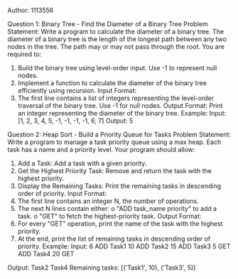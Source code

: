 Author: 1113556

Question 1: Binary Tree - Find the Diameter of a Binary Tree
Problem Statement:
Write a program to calculate the diameter of a binary tree. The diameter of a binary tree is the length of the longest path between any two nodes in the tree. The path may or may not pass through the root.
You are required to:
1.	Build the binary tree using level-order input. Use -1 to represent null nodes.
2.	Implement a function to calculate the diameter of the binary tree efficiently using recursion.
Input Format:
1.	The first line contains a list of integers representing the level-order traversal of the binary tree. Use -1 for null nodes.
Output Format:
Print an integer representing the diameter of the binary tree.
Example:
Input:
[1, 2, 3, 4, 5, -1, -1, -1, -1, 6, 7]
Output:
5

Question 2: Heap Sort - Build a Priority Queue for Tasks
Problem Statement:
Write a program to manage a task priority queue using a max heap. Each task has a name and a priority level. Your program should allow:
1.	Add a Task: Add a task with a given priority.
2.	Get the Highest Priority Task: Remove and return the task with the highest priority.
3.	Display the Remaining Tasks: Print the remaining tasks in descending order of priority.
Input Format:
1.	The first line contains an integer N, the number of operations.
2.	The next N lines contain either:
o	"ADD task_name priority" to add a task.
o	"GET" to fetch the highest-priority task.
Output Format:
1.	For every "GET" operation, print the name of the task with the highest priority.
2.	At the end, print the list of remaining tasks in descending order of priority.
Example:
Input:
6
ADD Task1 10
ADD Task2 15
ADD Task3 5
GET
ADD Task4 20
GET

Output:
Task2
Task4
Remaining tasks: [('Task1', 10), ('Task3', 5)]

